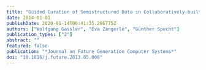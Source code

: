 ```yaml
---
title: "Guided Curation of Semistructured Data in Collaboratively-built Knowledge Bases"
date: 2014-01-01
publishDate: 2020-01-14T06:41:35.266775Z
authors: ["Wolfgang Gassler", "Eva Zangerle", "Günther Specht"]
publication_types: ["2"]
abstract: ""
featured: false
publication: "*Journal on Future Generation Computer Systems*"
doi: "10.1016/j.future.2013.05.008"
---
```


